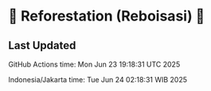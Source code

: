 
# 🌳 Reforestation (Reboisasi) 🌲

## Last Updated

GitHub Actions time: Mon Jun 23 19:18:31 UTC 2025

Indonesia/Jakarta time: Tue Jun 24 02:18:31 WIB 2025
